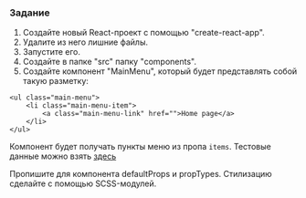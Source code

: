 ### Задание

1. Cоздайте новый React-проект с помощью "create-react-app".
2. Удалите из него лишние файлы.
3. Запустите его.
4. Создайте в папке "src" папку "components".
5. Создайте компонент "MainMenu", который будет представлять собой такую разметку:
```
<ul class="main-menu">
    <li class="main-menu-item">
        <a class="main-menu-link" href="">Home page</a>
    </li>
</ul>
```
Компонент будет получать пункты меню из пропа `items`. Тестовые данные можно взять [здесь](mainMenuItems.json)

Пропишите для компонента defaultProps и propTypes. 
Стилизацию сделайте с помощью SCSS-модулей.